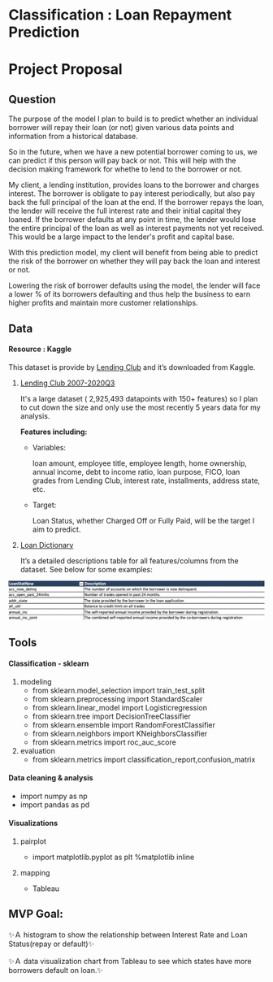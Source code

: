 # Classification : Loan Repayment Prediction

# Project Proposal


## Question

The purpose of the model I plan to build is to predict whether an individual borrower will repay their loan (or not) given various data points and information from a historical database. 

So in the future, when we have a new potential borrower coming to us, we can predict if this person will pay back or not. This will help with the decision making framework for whethe to lend to the borrower or not.


My client, a lending institution, provides loans to the borrower and charges interest. The borrower is obligate to pay interest periodically, but also pay back the full principal of the loan at the end. If the borrower repays the loan, the lender will receive the full interest rate and their initial capital they loaned. If the borrower defaults at any point in time, the lender would lose the entire principal of the loan as well as interest payments not yet received. This would be a large impact to the lender's profit and capital base.  

With this prediction model, my client will benefit from being able to predict the risk of the borrower on whether they will pay back the loan and interest or not.

Lowering the risk of borrower defaults using the model, the lender will face a lower % of its borrowers defaulting and thus help the business to earn higher profits and maintain more customer relationships.


## Data

#### 	Resource  : Kaggle
This dataset is provide by [Lending Club](https://www.lendingclub.com) and it’s downloaded from Kaggle.


1.	[Lending Club 2007-2020Q3](https://www.kaggle.com/ethon0426/lending-club-20072020q1?select=Loan_status_2007-2020Q3.gzip)

	It's a large dataset ( 2,925,493 datapoints with 150+ features) so I plan to cut down the size and only use the most recently 5 years data for my analysis.

	__Features including:__
	- Variables: 

		loan amount, employee title, employee length, home ownership, annual income, debt to income ratio, loan purpose, FICO, loan grades from Lending Club, interest rate, installments, address state, etc.

	- Target: 

		Loan Status, whether Charged Off or Fully Paid, will be the target I aim to predict.



2.	[Loan Dictionary](https://www.kaggle.com/ethon0426/lending-club-20072020q1?select=LCDataDictionary.xlsx)
      
      It’s a detailed descriptions table for all features/columns from the dataset. See below for some examples:


<img src="https://github.com/SYNYC/4_Project_Loan_Repayment/blob/main/charts/LoanDictionary.png">



## Tools
#### Classification - sklearn
1. modeling
    * from sklearn.model_selection import train_test_split
    * from sklearn.preprocessing import StandardScaler
    * from sklearn.linear_model import Logisticregression
    * from sklearn.tree import DecisionTreeClassifier 
    * from sklearn.ensemble import RandomForestClassifier
	* from sklearn.neighbors import KNeighborsClassifier
	* from sklearn.metrics import roc_auc_score
2. evaluation
	* from sklearn.metrics import classification_report,confusion_matrix

#### Data cleaning & analysis 	
	
* import numpy as np
* import pandas as pd

#### Visualizations	
1. pairplot
    * import matplotlib.pyplot as plt  	%matplotlib inline
      
2. mapping
    * Tableau




## MVP Goal:

✨Ａ histogram to show the relationship between Interest Rate and Loan Status(repay or default)✨

✨Ａ data visualization chart from Tableau to see which states have more borrowers default on loan.✨
